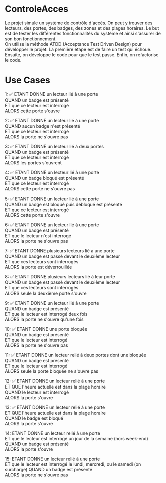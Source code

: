# ControleAcces

Le projet simule un système de contrôle d'accès. On peut y trouver des lecteurs, des portes, des badges, des zones et des plages horaires. Le but est de tester les différentes fonctionnalités du système et ainsi s'assurer de son bon fonctionnement.  
On utilise la méthode ATDD (Acceptance Test Driven Design) pour développer le projet. La première étape est de faire un test qui échoue. Ensuite, on développe le code pour que le test passe. Enfin, on refactorise le code.

# Use Cases
1: ✅ ETANT DONNE un lecteur lié à une porte  
QUAND un badge est présenté  
ET que ce lecteur est interrogé  
ALORS cette porte s'ouvre

2: ✅ ETANT DONNE un lecteur lié à une porte  
QUAND aucun badge n'est présenté  
ET que ce lecteur est interrogé  
ALORS la porte ne s'ouvre pas

3: ✅ ETANT DONNE un lecteur lié à deux portes  
QUAND un badge est présenté  
ET que ce lecteur est interrogé  
ALORS les portes s'ouvrent

4: ✅ ETANT DONNE un lecteur lié à une porte  
QUAND un badge bloqué est présenté  
ET que ce lecteur est interrogé  
ALORS cette porte ne s'ouvre pas

5: ✅ ETANT DONNE un lecteur lié à une porte  
QUAND un badge est bloqué puis débloqué est présenté  
ET que ce lecteur est interrogé  
ALORS cette porte s'ouvre

6: ✅ ETANT DONNE un lecteur lié à une porte  
QUAND un badge est présenté  
ET que le lecteur n'est interrogé  
ALORS la porte ne s'ouvre pas

7: ✅ ETANT DONNE plusieurs lecteurs lié à une porte  
QUAND un badge est passé devant le deuxième lecteur  
ET que ces lecteurs sont interrogés  
ALORS la porte est déverrouillée

8: ✅ ETANT DONNE plusieurs lecteurs lié à leur porte  
QUAND un badge est passé devant le deuxième lecteur  
ET que ces lecteurs sont interrogés  
ALORS seule la deuxième porte s'ouvre

9: ✅ ETANT DONNE un lecteur lié à une porte  
QUAND un badge est présenté  
ET que le lecteur est interrogé deux fois  
ALORS la porte ne s'ouvre qu'une fois

10: ✅ ETANT DONNE une porte bloquée  
QUAND un badge est présenté  
ET que le lecteur est interrogé  
ALORS la porte ne s'ouvre pas

11: ✅ ETANT DONNE un lecteur relié à deux portes dont une bloquée  
QUAND un badge est présenté  
ET que le lecteur est interrogé  
ALORS seule la porte bloquée ne s'ouvre pas

12: ✅ ETANT DONNE un lecteur relié à une porte  
ET QUE l'heure actuelle est dans la plage horaire  
QUAND le lecteur est interrogé  
ALORS la porte s'ouvre

13: ✅ ETANT DONNE un lecteur relié à une porte  
ET QUE l'heure actuelle est dans la plage horaire  
QUAND le badge est bloqué  
ALORS la porte s'ouvre

14: ETANT DONNE un lecteur relié à une porte  
ET que le lecteur est interrogé un jour de la semaine (hors week-end)  
QUAND un badge est présenté  
ALORS la porte s'ouvre

15: ETANT DONNE un lecteur relié à une porte  
ET que le lecteur est interrogé le lundi, mercredi, ou le samedi (on surcharge)
QUAND un badge est présenté  
ALORS la porte ne s'ouvre pas


